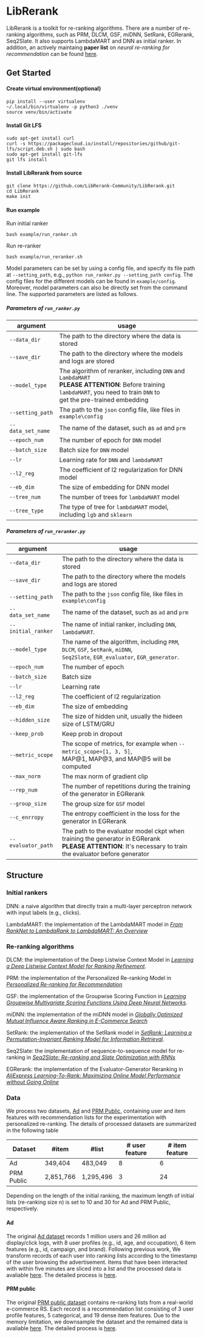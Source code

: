 # LibRerank
LibRerank is a toolkit for re-ranking algorithms. There are a number of re-ranking algorithms, such as PRM, DLCM, GSF, miDNN, SetRank, EGRerank, Seq2Slate. It also supports LambdaMART and DNN as initial ranker. In addition, an actively maintaing **paper list** on _neural re-ranking for recommendation_ can be found [here](https://github.com/LibRerank-Community/LibRerank/blob/master/paper_list.md).

## Get Started

#### Create virtual environment(optional)
```
pip install --user virtualenv
~/.local/bin/virtualenv -p python3 ./venv
source venv/bin/activate
```

#### Install Git LFS
```
sudo apt-get install curl
curl -s https://packagecloud.io/install/repositories/github/git-lfs/script.deb.sh | sudo bash
sudo apt-get install git-lfs
git lfs install
```

#### Install LibRerank from source
```
git clone https://github.com/LibRerank-Community/LibRerank.git
cd LibRerank
make init 
```

#### Run example
Run initial ranker
```
bash example/run_ranker.sh
```
Run re-ranker
```
bash example/run_reranker.sh
```
Model parameters can be set by using a config file, and specify its file path at `--setting_path`, e.g., `python run_ranker.py --setting_path config`. The config files for the different models can be found in `example/config`. Moreover, model parameters can also be directly set from the command line. The supported parameters are listed as follows.
##### Parameters of `run_ranker.py`
| argument          | usage                                                        |
| ----------------- | ------------------------------------------------------------ |
| `--data_dir`      | The path to the directory where the data is stored           |
| `--save_dir`      | The path to the directory where the models and logs are stored         |
| `--model_type`    | The algorithm of reranker, including `DNN` and `LambdaMART`<br />**PLEASE ATTENTION**: Before training `lambdaMART`,  you need to train  `DNN` to <br /> get the pre-trained embedding |
| `--setting_path`  | The path to the `json` config file, like files in `example\config` |
| `--data_set_name` | The name of the dataset, such as `ad` and `prm`              |
| `--epoch_num`     | The number of  epoch for `DNN` model                         |
| `--batch_size`    | Batch size for `DNN` model                                   |
| `--lr`            | Learning rate for `DNN` and `lambdaMART`                     |
| `--l2_reg`        | The coefficient of l2 regularization for DNN model           |
| `--eb_dim`        | The size of embedding for DNN model                          |
| `--tree_num`      | The number of trees for `lambdaMART` model                   |
| `--tree_type`     | The type of tree for `lambdaMART` model, including `lgb` and `sklearn` |



##### Parameters of `run_reranker.py`

| argument           | usage                                                        |
| ------------------ | ------------------------------------------------------------ |
| `--data_dir`       | The path to the directory where the data is stored                 |
| `--save_dir`       | The path to the directory where the models and logs are stored     |
| `--setting_path`   | The path to the `json` config file, like files in `example\config` |
| `--data_set_name`  | The name of the dataset, such as `ad` and `prm`              |
| `--initial_ranker` | The name of initial ranker, including `DNN`, `lambdaMART`.   |
| `--model_type`     | The name of the algorithm, including `PRM`, `DLCM`, `GSF`, `SetRank`, `miDNN`,<br /> `Seq2Slate`, `EGR_evaluator`, `EGR_generator`. |
| `--epoch_num`      | The number of  epoch                                         |
| `--batch_size`     | Batch size                                                   |
| `--lr`             | Learning rate                                                |
| `--l2_reg`         | The coefficient of l2 regularization                         |
| `--eb_dim`         | The size of embedding                                        |
| `--hidden_size`    | The size of hidden unit, usually the hideen size of LSTM/GRU |
| `--keep_prob`      | Keep prob in dropout                                         |
| `--metric_scope`   | The scope of metrics, for example when `--metric_scope=[1, 3, 5]`,  <br />MAP@1, MAP@3, and MAP@5 will be computed |
| `--max_norm`       | The max norm of gradient clip                                |
| `--rep_num`        | The number of repetitions during the training of the generator in EGRerank |
| `--group_size`     | The group size for `GSF` model                               |
| `--c_enrropy`      | The entropy coefficient in the loss for the generator in EGRerank |
| `--evaluator_path` | The path to the evaluator model ckpt when training the generator in EGRerank<br /> **PLEASE ATTENTION**: It's necessary to train the evaluator before generator |


## Structure

### Initial rankers
DNN: a naive algorithm that directly train a multi-layer perceptron network with input labels (e.g., clicks).

LambdaMART: the implementation of the LambdaMART model in <a href="https://www.microsoft.com/en-us/research/wp-content/uploads/2016/02/MSR-TR-2010-82.pdf">*From RankNet to LambdaRank to LambdaMART: An Overview*</a>
### Re-ranking algorithms
DLCM: the implementation of the Deep Listwise Context Model in <a href="https://arxiv.org/pdf/1804.05936.pdf">*Learning a Deep Listwise Context Model for Ranking Refinement*</a>.

PRM: the implementation of the Personalized Re-ranking Model in <a href="https://arxiv.org/pdf/1904.06813.pdf">*Personalized Re-ranking for Recommendation*</a>

GSF: the implementation of the Groupwise Scoring Function in <a href="https://arxiv.org/pdf/1811.04415.pdf">*Learning Groupwise Multivariate Scoring Functions Using Deep Neural Networks*</a>.

miDNN: the implementation of the miDNN model in <a href="https://www.ijcai.org/proceedings/2018/0518.pdf">*Globally Optimized Mutual Influence Aware Ranking in E-Commerce Search*</a>

SetRank: the implementation of the SetRank model in <a href="https://arxiv.org/abs/1912.05891">*SetRank: Learning a Permutation-Invariant Ranking Model for Information Retrieval*</a>.

Seq2Slate: the implementation of sequence-to-sequence model for re-ranking in <a href="https://arxiv.org/pdf/1810.02019.pdf">*Seq2Slate: Re-ranking and Slate Optimization with RNNs*</a>

EGRerank: the implementation of the Evaluator-Generator Reranking in <a href="https://arxiv.org/pdf/2003.11941.pdf">*AliExpress Learning-To-Rank: Maximizing Online Model Performance without Going Online*</a>


### Data

We process two datasets, [Ad](https://tianchi.aliyun.com/dataset/dataDetail?dataId=56) and [PRM Public](https://github.com/rank2rec/rerank), containing user and item features with recommendation lists for the experimentation with personalized re-ranking. The details of processed datasets are summarized in the following table

| Dataset    | #item     | #list     | # user feature | #  item feature |
| ---------- | --------- | --------- | -------------- | --------------- |
| Ad         | 349,404   | 483,049   | 8              | 6               |
| PRM Public | 2,851,766 | 1,295,496 | 3              | 24              |

Depending on the length of the initial ranking, the maximum length of initial lists (re-ranking size n) is set to 10 and 30 for Ad and PRM Public, respectively.
#### Ad

The original [Ad dataset](https://tianchi.aliyun.com/dataset/dataDetail?dataId=56) records 1 million users and 26 million ad display/click logs, with 8 user profiles (e.g., id, age, and occupation), 6 item features (e.g., id, campaign, and brand). Following previous work, We transform records of each user into ranking lists according to the timestamp of the user browsing the advertisement. Items that have been interacted with within five minutes are sliced into a list and the processed data is avaliable [here](https://github.com/LibRerank-Community/LibRerank/tree/master/Data/ad). The detailed process is [here](https://github.com/LibRerank-Community/LibRerank/blob/master/Data/preprocess_ad.py).

#### PRM public

The original [PRM public dataset](https://github.com/rank2rec/rerank) contains re-ranking lists from a real-world e-commerce RS. Each record is a recommendation list consisting of 3 user profile features, 5 categorical, and 19 dense item features.  Due to the memory limitation, we downsample the dataset and the remained data is avaliable [here](https://drive.google.com/drive/folders/1c8HPVFAsLP6BwDzDRjd2Xs-BVP117uWQ?usp=sharing). The detailed process is [here](https://github.com/LibRerank-Community/LibRerank/blob/master/Data/preprocess_prm.py).

